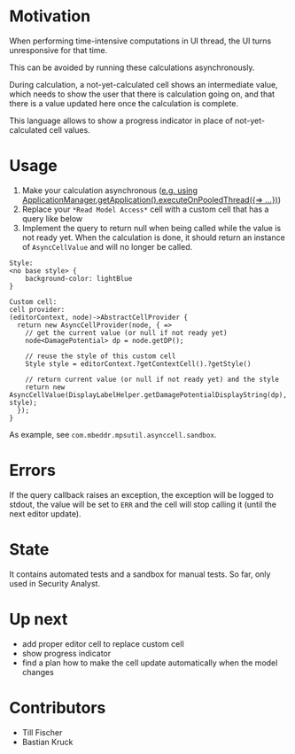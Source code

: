 # Motivation

When performing time-intensive computations in UI thread, the UI turns unresponsive for that time.

This can be avoided by running these calculations asynchronously.

During calculation, a not-yet-calculated cell shows an intermediate value, which needs to show the user that there is calculation going on, and that there is a value updated here once the calculation is complete.

This language allows to show a progress indicator in place of not-yet-calculated cell values.

# Usage

1. Make your calculation asynchronous ([e.g. using ApplicationManager.getApplication().executeOnPooledThread({=> ...})](https://www.jetbrains.org/intellij/sdk/docs/basics/architectural_overview/general_threading_rules.html#background-processes-and-processcanceledexception))
2. Replace your `*Read Model Access*` cell with a custom cell that has a query like below
3. Implement the query to return null when being called while the value is not ready yet. When the calculation is done, it should return an instance of `AsyncCellValue` and will no longer be called.

```
Style:
<no base style> {
    background-color: lightBlue
}

Custom cell:
cell provider:
(editorContext, node)->AbstractCellProvider { 
  return new AsyncCellProvider(node, { => 
    // get the current value (or null if not ready yet)
    node<DamagePotential> dp = node.getDP(); 

    // reuse the style of this custom cell
    Style style = editorContext.?getContextCell().?getStyle()

    // return current value (or null if not ready yet) and the style
    return new AsyncCellValue(DisplayLabelHelper.getDamagePotentialDisplayString(dp), style); 
  }); 
}
```

As example, see `com.mbeddr.mpsutil.asynccell.sandbox`.

# Errors

If the query callback raises an exception, the exception will be logged to stdout, the value will be set to `ERR` and the cell will stop calling it (until the next editor update).

# State
It contains automated tests and a sandbox for manual tests.
So far, only used in Security Analyst.

# Up next

- add proper editor cell to replace custom cell
- show progress indicator
- find a plan how to make the cell update automatically when the model changes

# Contributors

- Till Fischer
- Bastian Kruck
